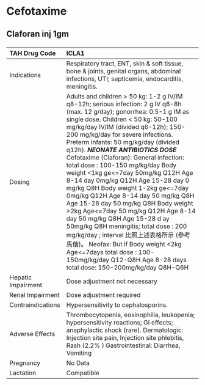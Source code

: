 # Cefotaxime

## Claforan inj 1gm

##### 

| TAH Drug Code      | ICLA1                                                                                                                                                                                                                                                                                                                                                                                                                                                                                                                                                                                                                                                                                                                                                                                                                                                                                                               |
|:-------------------|:--------------------------------------------------------------------------------------------------------------------------------------------------------------------------------------------------------------------------------------------------------------------------------------------------------------------------------------------------------------------------------------------------------------------------------------------------------------------------------------------------------------------------------------------------------------------------------------------------------------------------------------------------------------------------------------------------------------------------------------------------------------------------------------------------------------------------------------------------------------------------------------------------------------------|
| Indications        | Respiratory tract, ENT, skin & soft tissue, bone & joints, genital organs, abdominal infections, UTI; septicemia, endocarditis, meningitis.                                                                                                                                                                                                                                                                                                                                                                                                                                                                                                                                                                                                                                                                                                                                                                         |
| Dosing             | Adults and children > 50 kg: 1-2 g IV/IM q8-12h; serious infection: 2 g IV q6-8h (max. 12 g/day); gonorrhea: 0.5-1 g IM as single dose. Children < 50 kg: 50-100 mg/kg/day IV/IM (divided q6-12h); 150-200 mg/kg/day for severe infections. Preterm infants: 50 mg/kg/day (divided q12h). *****NEONATE ANTIBIOTICS DOSE***** Cefotaxime (Claforan): General infection: total dose : 100-150 mg/kg/day Body weight <1kg ge<=7day 50mg/kg Q12H  Age 8-14 day 0mg/kg Q12H  Age 15-28 day 0 mg/kg Q8H Body weight 1-2kg ge<=7day 0mg/kg Q12H  Age 8-14 day 50 mg/kg Q8H  Age 15-28 day 50 mg/kg Q8H Body weight >2kg Age<=7day 50 mg/kg Q12H  Age 8-14 day 50 mg/kg Q8H  Age 15-28 d ay 50mg/kg Q8H meningitis; total dose : 200 mg/kg/day ; interval 比照上述表格所示 (參考馬偕)。 Neofax: But if Body weight <2kg Age<=7days total dose : 100-150mg/kg/day Q12-Q8H Age 8-28 days total dose: 150-200mg/kg/day Q8H-Q6H |
| Hepatic Impairment | Dose adjustment not necessary                                                                                                                                                                                                                                                                                                                                                                                                                                                                                                                                                                                                                                                                                                                                                                                                                                                                                       |
| Renal Impairment   | Dose adjustment required                                                                                                                                                                                                                                                                                                                                                                                                                                                                                                                                                                                                                                                                                                                                                                                                                                                                                            |
| Contraindications  | Hypersensitivity to cephalosporins.                                                                                                                                                                                                                                                                                                                                                                                                                                                                                                                                                                                                                                                                                                                                                                                                                                                                                 |
| Adverse Effects    | Thrombocytopenia, eosinophilia, leukopenia; hypersensitivity reactions; GI effects; anaphylactic shock (rare). Dermatologic: Injection site pain, Injection site phlebitis, Rash (2.2% ) Gastrointestinal: Diarrhea, Vomiting                                                                                                                                                                                                                                                                                                                                                                                                                                                                                                                                                                                                                                                                                       |
| Pregnancy          | No Data                                                                                                                                                                                                                                                                                                                                                                                                                                                                                                                                                                                                                                                                                                                                                                                                                                                                                                             |
| Lactation          | Compatible                                                                                                                                                                                                                                                                                                                                                                                                                                                                                                                                                                                                                                                                                                                                                                                                                                                                                                          |

